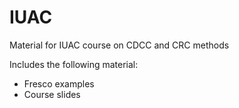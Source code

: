 # IUAC
Material for IUAC course on CDCC and CRC methods

Includes the following material: 
- Fresco examples
- Course slides
